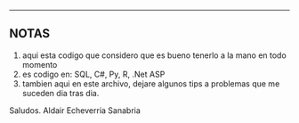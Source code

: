 ----------------------------------------------------------
NOTAS
----------------------------------------------------------

1) aqui esta codigo que considero que es bueno tenerlo a la mano en todo momento
2) es codigo en: SQL, C#, Py, R, .Net ASP
3) tambien aqui en este archivo, dejare algunos tips a problemas que me suceden dia tras dia.

Saludos.
Aldair Echeverria Sanabria
